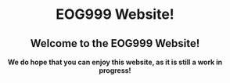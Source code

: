 <div align="center">
  
  <h1>EOG999 Website!</h1>
  
  <h2>Welcome to the EOG999 Website!</h2>
  
  <b>We do hope that you can enjoy this website, as it is still a work in progress!</b>
  
  </div>
